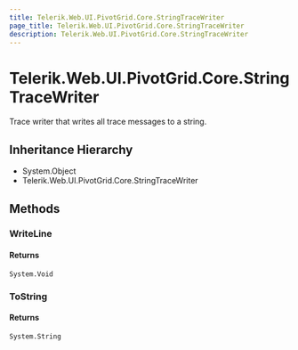 ```yaml
---
title: Telerik.Web.UI.PivotGrid.Core.StringTraceWriter
page_title: Telerik.Web.UI.PivotGrid.Core.StringTraceWriter
description: Telerik.Web.UI.PivotGrid.Core.StringTraceWriter
---
```


# Telerik.Web.UI.PivotGrid.Core.StringTraceWriter

Trace writer that writes all trace messages to a string.

## Inheritance Hierarchy

* System.Object
* Telerik.Web.UI.PivotGrid.Core.StringTraceWriter

## Methods

###  WriteLine

#### Returns

`System.Void` 

###  ToString

#### Returns

`System.String` 

